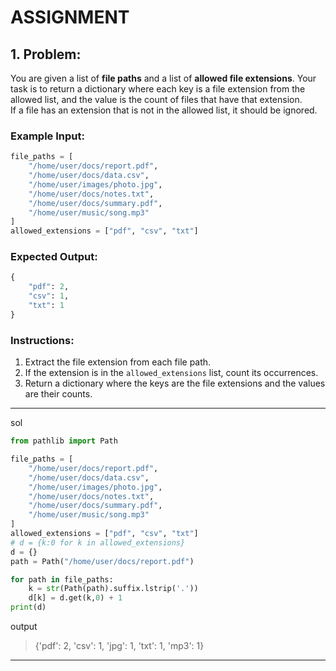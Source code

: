 # ASSIGNMENT

## 1. **Problem:**  

You are given a list of **file paths** and a list of **allowed file extensions**. Your task is to return a dictionary where each key is a file extension from the allowed list, and the value is the count of files that have that extension.  
If a file has an extension that is not in the allowed list, it should be ignored.  

### **Example Input:**  

```python
file_paths = [
    "/home/user/docs/report.pdf",
    "/home/user/docs/data.csv",
    "/home/user/images/photo.jpg",
    "/home/user/docs/notes.txt",
    "/home/user/docs/summary.pdf",
    "/home/user/music/song.mp3"
]
allowed_extensions = ["pdf", "csv", "txt"]
```

### **Expected Output:**  

```python
{
    "pdf": 2,
    "csv": 1,
    "txt": 1
}
```

### **Instructions:**  

1. Extract the file extension from each file path.  
2. If the extension is in the `allowed_extensions` list, count its occurrences.  
3. Return a dictionary where the keys are the file extensions and the values are their counts.

---

sol

```py
from pathlib import Path

file_paths = [
    "/home/user/docs/report.pdf",
    "/home/user/docs/data.csv",
    "/home/user/images/photo.jpg",
    "/home/user/docs/notes.txt",
    "/home/user/docs/summary.pdf",
    "/home/user/music/song.mp3"
]
allowed_extensions = ["pdf", "csv", "txt"]
# d = {k:0 for k in allowed_extensions}
d = {}
path = Path("/home/user/docs/report.pdf")

for path in file_paths: 
    k = str(Path(path).suffix.lstrip('.'))
    d[k] = d.get(k,0) + 1
print(d)
```

output
> {'pdf': 2, 'csv': 1, 'jpg': 1, 'txt': 1, 'mp3': 1}

---

